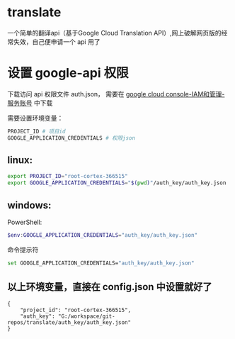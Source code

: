 # translate

一个简单的翻译api（基于Google Cloud Translation API）,网上破解网页版的经常失效，自己便申请一个 api 用了

# 设置 google-api 权限

下载访问 api 权限文件 auth.json， 需要在 [google cloud console-IAM和管理-服务账号](https://console.cloud.google.com/iam-admin/serviceaccounts?project=root-cortex-366515&supportedpurview=project) 中下载

需要设置环境变量：

```bash
PROJECT_ID # 项目id
GOOGLE_APPLICATION_CREDENTIALS # 权限json
```

## linux:

```bash
export PROJECT_ID="root-cortex-366515"
export GOOGLE_APPLICATION_CREDENTIALS="$(pwd)"/auth_key/auth_key.json
```

## windows:

PowerShell:
```powershell
$env:GOOGLE_APPLICATION_CREDENTIALS="auth_key/auth_key.json"
```

命令提示符
```bash
set GOOGLE_APPLICATION_CREDENTIALS="auth_key/auth_key.json"
```

## 以上环境变量，直接在 config.json 中设置就好了

```
{
    "project_id": "root-cortex-366515",
    "auth_key": "G:/workspace/git-repos/translate/auth_key/auth_key.json"
}

```
